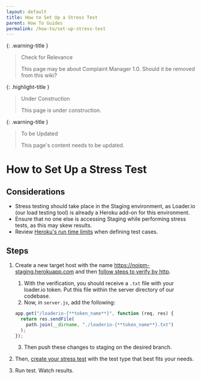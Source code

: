 ```yaml
---
layout: default
title: How to Set Up a Stress Test
parent: How To Guides
permalink: /how-to/set-up-stress-test
---
```


{: .warning-title }
> Check for Relevance
>
> This page may be about Complaint Manager 1.0. Should it be removed from this wiki?

{: .highlight-title }
> Under Construction
>
> This page is under construction.

{: .warning-title }
> To be Updated
>
> This page's content needs to be updated.

# How to Set Up a Stress Test

## Considerations

- Stress testing should take place in the Staging environment, as Loader.io (our load testing tool) is already a Heroku add-on for this environment.
- Ensure that no one else is accessing Staging while performing stress tests, as this may skew results.
- Review [Heroku's run time limits](https://devcenter.heroku.com/articles/load-testing-guidelines#common-runtime-limits) when defining test cases.

## Steps

1. Create a new target host with the name https://noipm-staging.herokuapp.com and then [follow steps to verify by http](https://support.loader.io/article/20-verifying-an-app#http).

    1. With the verification, you should receive a `.txt` file with your loader.io token. Put this file within the server directory of our codebase.
    2. Now, in `server.js`, add the following:

    ```javascript
    app.get("/loaderio-{**token_name**}", function (req, res) {
      return res.sendFile(
        path.join(__dirname, "./loaderio-{**token_name**}.txt")
      );
    });
    ```

    3. Then push these changes to staging on the desired branch.

    <!-- TODO: Fix nested lists (3. shows a.) -->

2. Then, [create your stress test](https://support.loader.io/article/15-creating-a-test) with the test type that best fits your needs.
3. Run test. Watch results.
